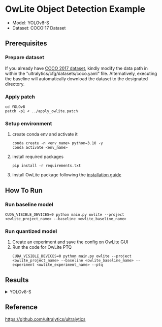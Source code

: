 # OwLite Object Detection Example 
- Model: YOLOv8-S
- Dataset: COCO'17 Dataset

## Prerequisites

### Prepare dataset
If you already have [COCO 2017 dataset](http://cocodataset.org), kindly modify the data path in within the "ultralytics/cfg/datasets/coco.yaml" file. Alternatively, executing the baseline will automatically download the dataset to the designated directory.

### Apply patch
```
cd YOLOv8
patch -p1 < ../apply_owlite.patch
```

### Setup environment
1. create conda env and activate it
    ```
    conda create -n <env_name> python=3.10 -y
    conda activate <env_name>
    ```
2. install required packages
    ```
    pip install -r requirements.txt
    ```
3. install OwLite package following the [installation guide](https://squeezebits.gitbook.io/owlite/user-guide/getting-started/install)


## How To Run

### Run baseline model
```
CUDA_VISIBLE_DEVICES=0 python main.py owlite --project <owlite_project_name> --baseline <owlite_baseline_name> 
```

### Run quantized model
1. Create an experiment and save the config on OwLite GUI
2. Run the code for OwLite PTQ 
    ```
    CUDA_VISIBLE_DEVICES=0 python main.py owlite --project <owlite_project_name> --baseline <owlite_baseline_name> --experiment <owlite_experiment_name> --ptq
    ```

## Results

<details>
<summary>YOLOv8-S</summary>

### Quantization Configuration

- Apply OwLite Recommended Config with the following calibration method
  - PTQ calibration: MSE

    
### Accuracy and Lateny Results
TensorRT Evaluation GPU: A6000

| Quantization    | Input Size        | mAP 0.50~0.95 (%) | mAP 0.50 (%) | GPU Latency (ms) | 
| --------------- |:-----------------:|:-----------------:|:------------:|:----------------:|
| FP16 TensorRT   | (32, 3, 640, 640) | 44.7              | 61.2         | 17.5             |
| OwLite INT8 PTQ | (32, 3, 640, 640) | 43.9              | 60.7         | 9.17             |
| INT8 TensorRT   | (32, 3, 640, 640) | 41.6              | 57.6         | 9.48             |

- The INT8 TensorRT engine was built by applying FP16 and INT8 flags using [Polygraphy](https://github.com/NVIDIA/TensorRT/tree/main/tools/Polygraphy), as further explained in [TRT Developer Guide](https://docs.nvidia.com/deeplearning/tensorrt/developer-guide).
</details>

## Reference
https://github.com/ultralytics/ultralytics